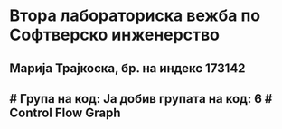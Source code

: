 # Втора лабораториска вежба по Софтверско инженерство
<h2> Марија Трајкоска, бр. на индекс 173142 <h2>
# Група на код: 
Ја добив групата на код: 6
# Control Flow Graph
